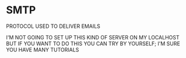 # SMTP

PROTOCOL USED TO DELIVER EMAILS

I'M NOT GOING TO SET UP THIS KIND OF SERVER ON MY LOCALHOST BUT IF YOU WANT TO DO THIS YOU CAN TRY BY YOURSELF; I'M SURE YOU HAVE MANY TUTORIALS


